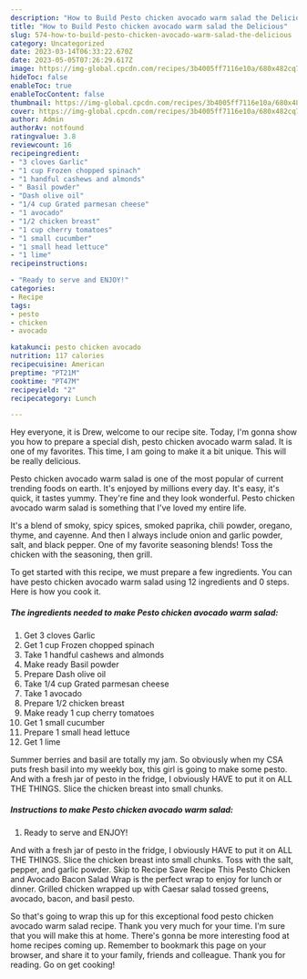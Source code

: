 ```yaml
---
description: "How to Build Pesto chicken avocado warm salad the Delicious"
title: "How to Build Pesto chicken avocado warm salad the Delicious"
slug: 574-how-to-build-pesto-chicken-avocado-warm-salad-the-delicious
category: Uncategorized
date: 2023-03-14T06:33:22.670Z
date: 2023-05-05T07:26:29.617Z
image: https://img-global.cpcdn.com/recipes/3b4005ff7116e10a/680x482cq70/pesto-chicken-avocado-warm-salad-recipe-main-photo.jpg
hideToc: false
enableToc: true
enableTocContent: false
thumbnail: https://img-global.cpcdn.com/recipes/3b4005ff7116e10a/680x482cq70/pesto-chicken-avocado-warm-salad-recipe-main-photo.jpg
cover: https://img-global.cpcdn.com/recipes/3b4005ff7116e10a/680x482cq70/pesto-chicken-avocado-warm-salad-recipe-main-photo.jpg
author: Admin
authorAv: notfound
ratingvalue: 3.8
reviewcount: 16
recipeingredient:
- "3 cloves Garlic"
- "1 cup Frozen chopped spinach"
- "1 handful cashews and almonds"
- " Basil powder"
- "Dash olive oil"
- "1/4 cup Grated parmesan cheese"
- "1 avocado"
- "1/2 chicken breast"
- "1 cup cherry tomatoes"
- "1 small cucumber"
- "1 small head lettuce"
- "1 lime"
recipeinstructions:

- "Ready to serve and ENJOY!"
categories:
- Recipe
tags:
- pesto
- chicken
- avocado

katakunci: pesto chicken avocado 
nutrition: 117 calories
recipecuisine: American
preptime: "PT21M"
cooktime: "PT47M"
recipeyield: "2"
recipecategory: Lunch

---
```



Hey everyone, it is Drew, welcome to our recipe site. Today, I'm gonna show you how to prepare a special dish, pesto chicken avocado warm salad. It is one of my favorites. This time, I am going to make it a bit unique. This will be really delicious.

Pesto chicken avocado warm salad is one of the most popular of current trending foods on earth. It's enjoyed by millions every day. It's easy, it's quick, it tastes yummy. They're fine and they look wonderful. Pesto chicken avocado warm salad is something that I've loved my entire life.

It&#39;s a blend of smoky, spicy spices, smoked paprika, chili powder, oregano, thyme, and cayenne. And then I always include onion and garlic powder, salt, and black pepper. One of my favorite seasoning blends! Toss the chicken with the seasoning, then grill.


To get started with this recipe, we must prepare a few ingredients. You can have pesto chicken avocado warm salad using 12 ingredients and 0 steps. Here is how you cook it.

<!--inarticleads1-->

##### The ingredients needed to make Pesto chicken avocado warm salad:

1. Get 3 cloves Garlic
1. Get 1 cup Frozen chopped spinach
1. Take 1 handful cashews and almonds
1. Make ready  Basil powder
1. Prepare Dash olive oil
1. Take 1/4 cup Grated parmesan cheese
1. Take 1 avocado
1. Prepare 1/2 chicken breast
1. Make ready 1 cup cherry tomatoes
1. Get 1 small cucumber
1. Prepare 1 small head lettuce
1. Get 1 lime


Summer berries and basil are totally my jam. So obviously when my CSA puts fresh basil into my weekly box, this girl is going to make some pesto. And with a fresh jar of pesto in the fridge, I obviously HAVE to put it on ALL THE THINGS. Slice the chicken breast into small chunks. 

<!--inarticleads2-->

##### Instructions to make Pesto chicken avocado warm salad:


1. Ready to serve and ENJOY!

And with a fresh jar of pesto in the fridge, I obviously HAVE to put it on ALL THE THINGS. Slice the chicken breast into small chunks. Toss with the salt, pepper, and garlic powder. Skip to Recipe Save Recipe This Pesto Chicken and Avocado Bacon Salad Wrap is the perfect wrap to enjoy for lunch or dinner. Grilled chicken wrapped up with Caesar salad tossed greens, avocado, bacon, and basil pesto. 

So that's going to wrap this up for this exceptional food pesto chicken avocado warm salad recipe. Thank you very much for your time. I'm sure that you will make this at home. There's gonna be more interesting food at home recipes coming up. Remember to bookmark this page on your browser, and share it to your family, friends and colleague. Thank you for reading. Go on get cooking!

